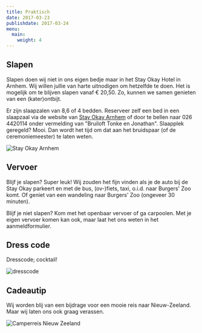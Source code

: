 ```yaml
---
title: Praktisch
date: 2017-03-23
publishdate: 2017-03-24
menu:
  main:
    weight: 4
---
```


## Slapen

Slapen doen wij niet in ons eigen bedje maar in het Stay Okay Hotel in Arnhem. Wij willen jullie van harte uitnodigen om hetzelfde te doen. Het is mogelijk om te blijven slapen vanaf &euro; 20,50. Zo, kunnen we samen genieten van een (kater)ontbijt.

Er zijn slaapzalen van 8,6 of 4 bedden. Reserveer zelf een bed in een slaapzaal via de website van [Stay Okay Arnhem](https://www.stayokay.com/nl/hostel/arnhem) of door te bellen naar 026 4420114 onder vermelding van "Bruiloft Tonke en Jonathan". Slaapplek geregeld? Mooi. Dan wordt het tijd om dat aan het bruidspaar (of de ceremoniemeester) te laten weten. 

![Stay Okay Arnhem](/img/stayokay.jpg)

## Vervoer
Blijf je slapen? Super leuk! Wij zouden het fijn vinden als je de auto bij de Stay Okay parkeert en met de bus, (ov-)fiets, taxi, o.i.d. naar Burgers' Zoo komt. Of geniet van een wandeling naar Burgers' Zoo (ongeveer 30 minuten).

Blijf je niet slapen? Kom met het openbaar vervoer of ga carpoolen. Met je eigen vervoer komen kan ook, maar laat het ons weten in het aanmeldformulier. 

## Dress code

Dresscode; cocktail! 

![dresscode](/img/dresscode.jpeg)

## Cadeautip

Wij worden blij van een bijdrage voor een mooie reis naar Nieuw-Zeeland. Maar wij laten ons ook graag verassen. 

![Camperreis Nieuw Zeeland](/img/Nieuw-Zeeland.jpg)